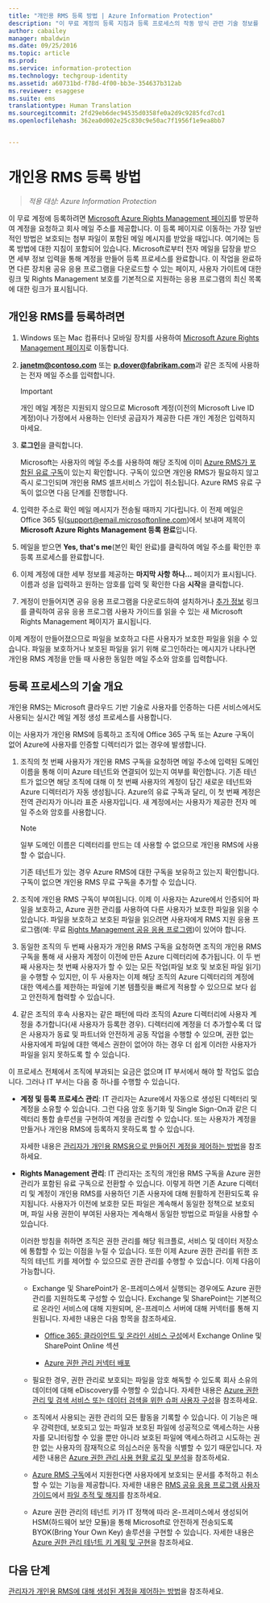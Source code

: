 ```yaml
---
title: "개인용 RMS 등록 방법 | Azure Information Protection"
description: "이 무료 계정의 등록 지침과 등록 프로세스의 작동 방식 관련 기술 정보를 제공합니다."
author: cabailey
manager: mbaldwin
ms.date: 09/25/2016
ms.topic: article
ms.prod: 
ms.service: information-protection
ms.technology: techgroup-identity
ms.assetid: a60731bd-f78d-4f00-bb3e-354637b312ab
ms.reviewer: esaggese
ms.suite: ems
translationtype: Human Translation
ms.sourcegitcommit: 2fd29eb6dec94535d0358fe0a2d9c9285fcd7cd1
ms.openlocfilehash: 362ea0d002e25c830c9e50ac7f1956f1e9ea8bb7


---
```


# 개인용 RMS 등록 방법

>*적용 대상: Azure Information Protection*

이 무료 계정에 등록하려면 [Microsoft Azure Rights Management 페이지](https://portal.office.com/signup?sku=rms&ru=https%3A%2F%2Fportal.azurerms.com%2F%23%2Fdownload)를 방문하여 계정을 요청하고 회사 메일 주소를 제공합니다. 이 등록 페이지로 이동하는 가장 일반적인 방법은 보호되는 첨부 파일이 포함된 메일 메시지를 받았을 때입니다. 여기에는 등록 방법에 대한 지침이 포함되어 있습니다. Microsoft로부터 전자 메일을 답장을 받으면 세부 정보 입력을 통해 계정을 만들어 등록 프로세스를 완료합니다. 이 작업을 완료하면 다른 장치용 공유 응용 프로그램을 다운로드할 수 있는 페이지, 사용자 가이트에 대한 링크 및 Rights Management 보호를 기본적으로 지원하는 응용 프로그램의 최신 목록에 대한 링크가 표시됩니다. 

## 개인용 RMS를 등록하려면

1.  Windows 또는 Mac 컴퓨터나 모바일 장치를 사용하여 [Microsoft Azure Rights Management 페이지](https://portal.office.com/signup?sku=rms&ru=https%3A%2F%2Fportal.azurerms.com%2F%23%2Fdownload)로 이동합니다.

2.  **janetm@contoso.com** 또는 **p.dover@fabrikam.com**과 같은 조직에 사용하는 전자 메일 주소를 입력합니다.

    > [!IMPORTANT]
    > 개인 메일 계정은 지원되지 않으므로 Microsoft 계정(이전의 Microsoft Live ID 계정)이나 가정에서 사용하는 인터넷 공급자가 제공한 다른 개인 계정은 입력하지 마세요.

3.  **로그인**을 클릭합니다.

    Microsoft는 사용자의 메일 주소를 사용하여 해당 조직에 이미 [Azure RMS가 포함된 유료 구독](../get-started/requirements-subscriptions.md)이 있는지 확인합니다. 구독이 있으면 개인용 RMS가 필요하지 않고 즉시 로그인되며 개인용 RMS 셀프서비스 가입이 취소됩니다. Azure RMS 유료 구독이 없으면 다음 단계를 진행합니다.

4.  입력한 주소로 확인 메일 메시지가 전송될 때까지 기다립니다. 이 전제 메일은 Office 365 팀(support@email.microsoftonline.com)에서 보내며 제목이 **Microsoft Azure Rights Management 등록 완료**입니다.

5.  메일을 받으면 **Yes, that's me**(본인 확인 완료)를 클릭하여 메일 주소를 확인한 후 등록 프로세스를 완료합니다.

6.  이제 계정에 대한 세부 정보를 제공하는 **마지막 사항 하나...** 페이지가 표시됩니다. 이름과 성을 입력하고 원하는 암호를 입력 및 확인한 다음 **시작**을 클릭합니다.

7. 계정이 만들어지면 공유 응용 프로그램을 다운로드하여 설치하거나 [추가 정보](../rms-client/sharing-app-user-guide.md) 링크를 클릭하여 공유 응용 프로그램 사용자 가이드를 읽을 수 있는 새 Microsoft Rights Management 페이지가 표시됩니다.

이제 계정이 만들어졌으므로 파일을 보호하고 다른 사용자가 보호한 파일을 읽을 수 있습니다. 파일을 보호하거나 보호된 파일을 읽기 위해 로그인하라는 메시지가 나타나면 개인용 RMS 계정을 만들 때 사용한 동일한 메일 주소와 암호를 입력합니다.

## 등록 프로세스의 기술 개요
개인용 RMS는 Microsoft 클라우드 기반 기술로 사용자를 인증하는 다른 서비스에서도 사용되는 실시간 메일 계정 생성 프로세스를 사용합니다.

이는 사용자가 개인용 RMS에 등록하고 조직에 Office 365 구독 또는 Azure 구독이 없어 Azure에 사용자를 인증할 디렉터리가 없는 경우에 발생합니다.

1.  조직의 첫 번째 사용자가 개인용 RMS 구독을 요청하면 메일 주소에 입력된 도메인 이름을 통해 이미 Azure 테넌트와 연결되어 있는지 여부를 확인합니다. 기존 테넌트가 없으면 해당 조직에 대해 이 첫 번째 사용자의 계정이 담긴 새로운 테넌트와 Azure 디렉터리가 자동 생성됩니다. Azure의 유료 구독과 달리, 이 첫 번째 계정은 전역 관리자가 아니라 표준 사용자입니다. 새 계정에서는 사용자가 제공한 전자 메일 주소와 암호를 사용합니다.

    > [!NOTE]
    > 일부 도메인 이름은 디렉터리를 만드는 데 사용할 수 없으므로 개인용 RMS에 사용할 수 없습니다.

    기존 테넌트가 있는 경우 Azure RMS에 대한 구독을 보유하고 있는지 확인합니다. 구독이 없으면 개인용 RMS 무료 구독을 추가할 수 있습니다.

2.  조직에 개인용 RMS 구독이 부여됩니다. 이제 이 사용자는 Azure에서 인증되어 파일을 보호하고, Azure 권한 관리를 사용하여 다른 사용자가 보호한 파일을 읽을 수 있습니다. 파일을 보호하고 보호된 파일을 읽으려면 사용자에게 RMS 지원 응용 프로그램(예: 무료 [Rights Management 공유 응용 프로그램](../rms-client/sharing-app-windows.md))이 있어야 합니다.

3.  동일한 조직의 두 번째 사용자가 개인용 RMS 구독을 요청하면 조직의 개인용 RMS 구독을 통해 새 사용자 계정이 이전에 만든 Azure 디렉터리에 추가됩니다. 이 두 번째 사용자는 첫 번째 사용자가 할 수 있는 모든 작업(파일 보호 및 보호된 파일 읽기)을 수행할 수 있지만, 이 두 사용자는 이제 해당 조직의 Azure 디렉터리의 계정에 대한 액세스를 제한하는 파일에 기본 템플릿을 빠르게 적용할 수 있으므로 보다 쉽고 안전하게 협력할 수 있습니다.

4.  같은 조직의 후속 사용자는 같은 패턴에 따라 조직의 Azure 디렉터리에 사용자 계정을 추가합니다(새 사용자가 등록한 경우). 디렉터리에 계정을 더 추가할수록 더 많은 사용자가 동료 및 파트너와 안전하게 공동 작업을 수행할 수 있으며, 권한 없는 사용자에게 파일에 대한 액세스 권한이 없어야 하는 경우 더 쉽게 이러한 사용자가 파일을 읽지 못하도록 할 수 있습니다.

이 프로세스 전체에서 조직에 부과되는 요금은 없으며 IT 부서에서 해야 할 작업도 없습니다. 그러나 IT 부서는 다음 중 하나를 수행할 수 있습니다.

-   **계정 및 등록 프로세스 관리**: IT 관리자는 Azure에서 자동으로 생성된 디렉터리 및 계정을 소유할 수 있습니다. 그런 다음 암호 동기화 및 Single Sign-On과 같은 디렉터리 통합 솔루션을 구현하여 계정을 관리할 수 있습니다. 또는 사용자가 계정을 만들거나 개인용 RMS에 등록하지 못하도록 할 수 있습니다.

    자세한 내용은 [관리자가 개인용 RMS용으로 만들어진 계정을 제어하는 방법](rms-for-individuals-take-control.md)을 참조하세요.

-   **Rights Management 관리**: IT 관리자는 조직의 개인용 RMS 구독을 Azure 권한 관리가 포함된 유료 구독으로 전환할 수 있습니다. 이렇게 하면 기존 Azure 디렉터리 및 계정이 개인용 RMS를 사용하던 기존 사용자에 대해 원활하게 전환되도록 유지됩니다. 사용자가 이전에 보호한 모든 파일은 계속해서 동일한 정책으로 보호되며, 파일 사용 권한이 부여된 사용자는 계속해서 동일한 방법으로 파일을 사용할 수 있습니다.

    이러한 방침을 취하면 조직은 권한 관리를 해당 워크플로, 서비스 및 데이터 저장소에 통합할 수 있는 이점을 누릴 수 있습니다. 또한 이제 Azure 권한 관리를 위한 조직의 테넌트 키를 제어할 수 있으므로 권한 관리를 수행할 수 있습니다. 이제 다음이 가능합니다.

    -   Exchange 및 SharePoint가 온-프레미스에서 실행되는 경우에도 Azure 권한 관리를 지원하도록 구성할 수 있습니다. Exchange 및 SharePoint는 기본적으로 온라인 서비스에 대해 지원되며, 온-프레미스 서버에 대해 커넥터를 통해 지원됩니다. 자세한 내용은 다음 항목을 참조하세요.

        -   [Office 365: 클라이언트 및 온라인 서비스 구성](../deploy-use/configure-office365.md)에서 Exchange Online 및 SharePoint Online 섹션

        -   [Azure 권한 관리 커넥터 배포](../deploy-use/deploy-rms-connector.md)

    -   필요한 경우, 권한 관리로 보호되는 파일을 암호 해독할 수 있도록 회사 소유의 데이터에 대해 eDiscovery를 수행할 수 있습니다. 자세한 내용은 [Azure 권한 관리 및 검색 서비스 또는 데이터 검색을 위한 슈퍼 사용자 구성](../deploy-use/configure-super-users.md)을 참조하세요.

    -   조직에서 사용되는 권한 관리의 모든 활동을 기록할 수 있습니다. 이 기능은 매우 강력한데, 보호되고 있는 파일과 보호된 파일에 성공적으로 액세스하는 사용자를 모니터링할 수 있을 뿐만 아니라 보호된 파일에 액세스하려고 시도하는 권한 없는 사용자의 잠재적으로 의심스러운 동작을 식별할 수 있기 때문입니다. 자세한 내용은 [Azure 권한 관리 사용 현황 로깅 및 분석](../deploy-use/log-analyze-usage.md)을 참조하세요.

    -   [Azure RMS 구독](https://technet.microsoft.com/dn858608)에서 지원한다면 사용자에게 보호되는 문서를 추적하고 취소할 수 있는 기능을 제공합니다. 자세한 내용은 [RMS 공유 응용 프로그램 사용자 가이드](../rms-client/sharing-app-user-guide.md)에서 [파일 추적 및 해지](../rms-client/sharing-app-track-revoke.md)를 참조하세요.

    -   Azure 권한 관리의 테넌트 키가 IT 정책에 따라 온-프레미스에서 생성되어 HSM(하드웨어 보안 모듈)을 통해 Microsoft로 안전하게 전송되도록 BYOK(Bring Your Own Key) 솔루션을 구현할 수 있습니다. 자세한 내용은 [Azure 권한 관리 테넌트 키 계획 및 구현](../plan-design/plan-implement-tenant-key.md)을 참조하세요.


## 다음 단계
[관리자가 개인용 RMS에 대해 생성된 계정을 제어하는 방법](rms-for-individuals-take-control.md)을 참조하세요.





<!--HONumber=Sep16_HO4-->



